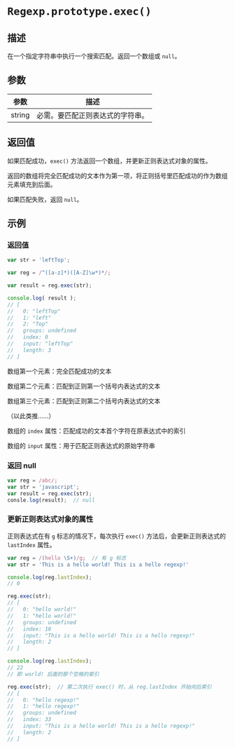 # `Regexp.prototype.exec()`

## 描述

在一个指定字符串中执行一个搜索匹配。返回一个数组或 `null`。

## 参数

参数 | 描述
--- | ---
string | 必需。要匹配正则表达式的字符串。

## 返回值

如果匹配成功，`exec()` 方法返回一个数组，并更新正则表达式对象的属性。

返回的数组将完全匹配成功的文本作为第一项，将正则括号里匹配成功的作为数组元素填充到后面。

如果匹配失败，返回 `null`。

## 示例

### 返回值

```js
var str = 'leftTop';

var reg = /^([a-z]*)([A-Z]\w*)*/;

var result = reg.exec(str);

console.log( result );
// [
//   0: "leftTop"
//   1: "left"
//   2: "Top"
//   groups: undefined
//   index: 0
//   input: "leftTop"
//   length: 3
// ]
```

数组第一个元素：完全匹配成功的文本

数组第二个元素：匹配到正则第一个括号内表达式的文本

数组第三个元素：匹配到正则第二个括号内表达式的文本

（以此类推……）

数组的 `index` 属性：匹配成功的文本首个字符在原表达式中的索引

数组的 `input` 属性：用于匹配正则表达式的原始字符串

### 返回 null
```js
var reg = /abc/;
var str = 'javascript';
var result = reg.exec(str);
consle.log(result);  // null
```

### 更新正则表达式对象的属性

正则表达式在有 `g` 标志的情况下，每次执行 `exec()` 方法后，会更新正则表达式的 `lastIndex` 属性。

```js
var reg = /(hello \S+)/g;  // 有 g 标志
var str = 'This is a hello world! This is a hello regexp!'

console.log(reg.lastIndex);  
// 0

reg.exec(str);
// [
//   0: "hello world!"
//   1: "hello world!"
//   groups: undefined
//   index: 10
//   input: "This is a hello world! This is a hello regexp!"
//   length: 2
// ]

console.log(reg.lastIndex);  
// 22
// 即 world! 后面的那个空格的索引

reg.exec(str);  // 第二次执行 exec() 时，从 reg.lastIndex 开始向后索引
// [
//   0: "hello regexp!"
//   1: "hello regexp!"
//   groups: undefined
//   index: 33
//   input: "This is a hello world! This is a hello regexp!"
//   length: 2
// ]
```

